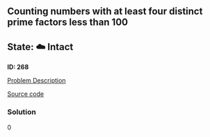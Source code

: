 ## Counting numbers with at least four distinct prime factors less than 100

## State: :cloud: **Intact**

**ID: 268**

[Problem Description](https://projecteuler.net/problem=268)

[Source code](main.cpp)

### Solution
0